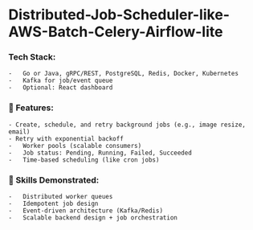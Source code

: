 # Distributed-Job-Scheduler-like-AWS-Batch-Celery-Airflow-lite

### Tech Stack:
	-	Go or Java, gRPC/REST, PostgreSQL, Redis, Docker, Kubernetes
	-	Kafka for job/event queue
	-	Optional: React dashboard

### 📌 Features:
	- Create, schedule, and retry background jobs (e.g., image resize, email)
	- Retry with exponential backoff
	-	Worker pools (scalable consumers)
	-	Job status: Pending, Running, Failed, Succeeded
	-	Time-based scheduling (like cron jobs)

### 💼 Skills Demonstrated:
	-	Distributed worker queues
	-	Idempotent job design
	-	Event-driven architecture (Kafka/Redis)
	-	Scalable backend design + job orchestration
